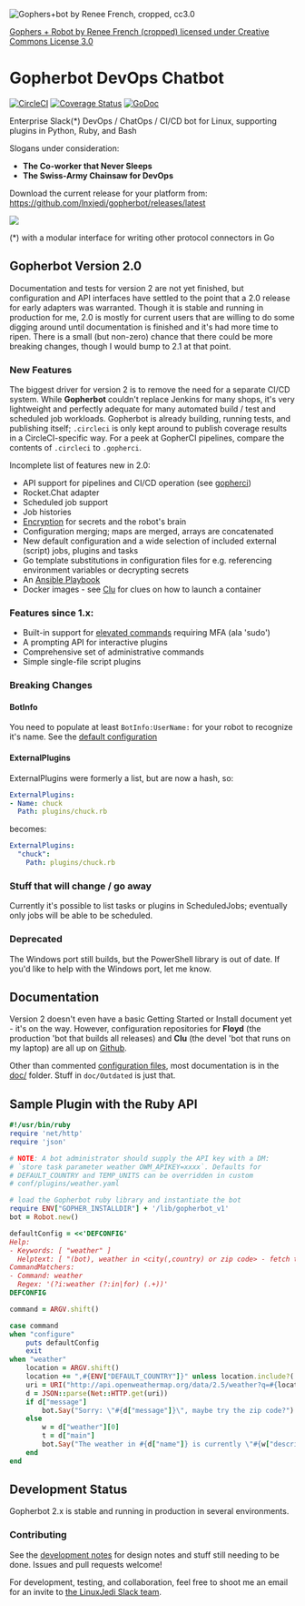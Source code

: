 ![Gophers+bot by Renee French, cropped, cc3.0](https://raw.githubusercontent.com/wiki/lnxjedi/gopherbot/gopherbot.PNG)

[Gophers + Robot by Renee French (cropped) licensed under Creative Commons License 3.0](https://creativecommons.org/licenses/by/3.0/)

# Gopherbot DevOps Chatbot

[![CircleCI](https://circleci.com/gh/lnxjedi/gopherbot.svg?style=shield)](https://circleci.com/gh/lnxjedi/gopherbot)
[![Coverage Status](https://coveralls.io/repos/github/lnxjedi/gopherbot/badge.svg?branch=master&service=github)](https://coveralls.io/github/lnxjedi/gopherbot?branch=master)
[![GoDoc](https://godoc.org/github.com/lnxjedi/gopherbot/bot?status.png)](https://godoc.org/github.com/lnxjedi/gopherbot/bot)

Enterprise Slack(\*) DevOps / ChatOps / CI/CD bot for Linux, supporting plugins in Python, Ruby, and Bash

Slogans under consideration:
* **The Co-worker that Never Sleeps**
* **The Swiss-Army Chainsaw for DevOps**

Download the current release for your platform from: https://github.com/lnxjedi/gopherbot/releases/latest

![](https://raw.githubusercontent.com/wiki/lnxjedi/gopherbot/botdemo.gif)

(*) with a modular interface for writing other protocol connectors in Go

## Gopherbot Version 2.0

Documentation and tests for version 2 are not yet finished, but configuration and API interfaces have settled to the point that a 2.0 release for early adapters was warranted. Though it is stable and running in production for me, 2.0 is mostly for current users that are willing to do some digging around until documentation is finished and it's had more time to ripen.  There is a small (but non-zero) chance that there could be more breaking changes, though I would bump to 2.1 at that point.

### New Features

The biggest driver for version 2 is to remove the need for a separate CI/CD system. While **Gopherbot** couldn't replace Jenkins for many shops, it's very lightweight and perfectly adequate for many automated build / test and scheduled job workloads. Gopherbot is already building, running tests, and publishing itself; `.circleci` is only kept around to publish coverage results in a CircleCI-specific way. For a peek at GopherCI pipelines, compare the contents of `.circleci` to `.gopherci`.

Incomplete list of features new in 2.0:
* API support for pipelines and CI/CD operation (see [gopherci](jobs/gopherci.py))
* Rocket.Chat adapter
* Scheduled job support
* Job histories
* [Encryption](doc/Security-Overview.md) for secrets and the robot's brain
* Configuration merging; maps are merged, arrays are concatenated
* New default configuration and a wide selection of included external (script) jobs, plugins and tasks
* Go template substitutions in configuration files for e.g. referencing environment variables or decrypting secrets
* An [Ansible Playbook](https://github.com/lnxjedi/ansible-role-gopherbot)
* Docker images - see [Clu](https://github.com/parsley42/clu-docker) for clues on how to launch a container

### Features since 1.x:
* Built-in support for [elevated commands](doc/Security-Overview.md#elevation) requiring MFA (ala 'sudo')
* A prompting API for interactive plugins
* Comprehensive set of administrative commands
* Simple single-file script plugins

### Breaking Changes

#### BotInfo
You need to populate at least `BotInfo:UserName:` for your robot to recognize it's name. See the [default configuration](conf/gopherbot.yaml)

#### ExternalPlugins
ExternalPlugins were formerly a list, but are now a hash, so:
```yaml
ExternalPlugins:
- Name: chuck
  Path: plugins/chuck.rb
```
   becomes:
```yaml
ExternalPlugins:
  "chuck":
    Path: plugins/chuck.rb
```

### Stuff that will change / go away
Currently it's possible to list tasks or plugins in ScheduledJobs; eventually only jobs will be able to be scheduled.

### Deprecated
The Windows port still builds, but the PowerShell library is out of date. If you'd like to help with the Windows port, let me know.

## Documentation

Version 2 doesn't even have a basic Getting Started or Install document yet - it's on the way. However, configuration repositories for **Floyd** (the production 'bot that builds all releases) and **Clu** (the devel 'bot that runs on my laptop) are all up on [Github](https://github.com/parsley42).

Other than commented [configuration files](conf/gopherbot.yaml), most documentation is in the [doc/](doc/) folder. Stuff in `doc/Outdated` is just that.

## Sample Plugin with the Ruby API
```ruby
#!/usr/bin/ruby
require 'net/http'
require 'json'

# NOTE: A bot administrator should supply the API key with a DM:
# `store task parameter weather OWM_APIKEY=xxxx`. Defaults for
# DEFAULT_COUNTRY and TEMP_UNITS can be overridden in custom
# conf/plugins/weather.yaml

# load the Gopherbot ruby library and instantiate the bot
require ENV["GOPHER_INSTALLDIR"] + '/lib/gopherbot_v1'
bot = Robot.new()

defaultConfig = <<'DEFCONFIG'
Help:
- Keywords: [ "weather" ]
  Helptext: [ "(bot), weather in <city(,country) or zip code> - fetch the weather from OpenWeatherMap" ]
CommandMatchers:
- Command: weather
  Regex: '(?i:weather (?:in|for) (.+))'
DEFCONFIG

command = ARGV.shift()

case command
when "configure"
	puts defaultConfig
	exit
when "weather"
    location = ARGV.shift()
    location += ",#{ENV["DEFAULT_COUNTRY"]}" unless location.include?(',')
    uri = URI("http://api.openweathermap.org/data/2.5/weather?q=#{location}&units=#{ENV["TEMP_UNITS"]}&APPID=#{ENV["OWM_APIKEY"]}")
    d = JSON::parse(Net::HTTP.get(uri))
    if d["message"]
        bot.Say("Sorry: \"#{d["message"]}\", maybe try the zip code?")
    else
        w = d["weather"][0]
        t = d["main"]
        bot.Say("The weather in #{d["name"]} is currently \"#{w["description"]}\" and #{t["temp"]} degrees, with a forecast low of #{t["temp_min"]} and high of #{t["temp_max"]}")
    end
end
```

## Development Status
Gopherbot 2.x is stable and running in production in several environments.

### Contributing
See the [development notes](DevNotes.md) for design notes and stuff still needing to be done. Issues and pull requests welcome!

For development, testing, and collaboration, feel free to shoot me an email for an invite to [the LinuxJedi Slack team](https://linuxjedi.slack.com).
